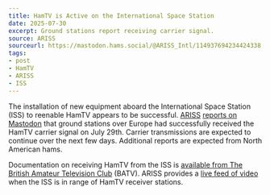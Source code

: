 ```yaml
---
title: HamTV is Active on the International Space Station
date: 2025-07-30
excerpt: Ground stations report receiving carrier signal.
source: ARISS
sourceurl: https://mastodon.hams.social/@ARISS_Intl/114937694234424338
tags:
- post
- HamTV
- ARISS
- ISS
---
```

The installation of new equipment aboard the International Space Station (ISS) to reenable HamTV appears to be successful. [ARISS](https://www.ariss.org/) [reports on Mastodon](https://mastodon.hams.social/@ARISS_Intl/114937694234424338) that ground stations over Europe had successfully received the HamTV carrier signal on July 29th. Carrier transmissions are expected to continue over the next few days. Additional reports are expected from North American hams.

Documentation on receiving HamTV from the ISS is [available from The British Amateur Television Club](https://wiki.batc.org.uk/HAMTV_from_the_ISS) (BATV). ARISS provides a [live feed of video](https://live.ariss.org/hamtv/) when the ISS is in range of HamTV receiver stations. 